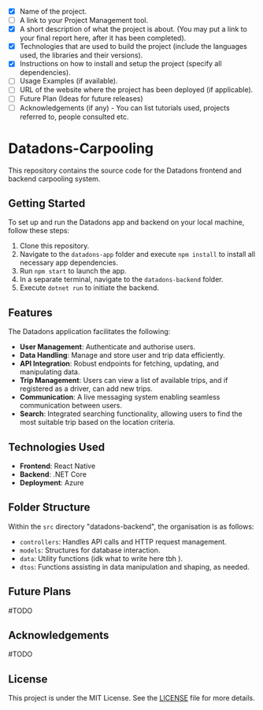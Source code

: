 - [x] Name of the project.
- [ ] A link to your Project Management tool.
- [x] A short description of what the project is about. (You may put a link to your final report here, after it has been completed).
- [x] Technologies that are used to build the project (include the languages used, the libraries and their versions).
- [x] Instructions on how to install and setup the project (specify all dependencies).
- [ ] Usage Examples (if available).
- [ ] URL of the website where the project has been deployed (if applicable).
- [ ] Future Plan (Ideas for future releases)
- [ ] Acknowledgements (if any) - You can list tutorials used, projects referred to, people consulted etc.

# Datadons-Carpooling

This repository contains the source code for the Datadons frontend and backend carpooling system.

## Getting Started

To set up and run the Datadons app and backend on your local machine, follow these steps:

1. Clone this repository.
2. Navigate to the `datadons-app` folder and execute `npm install` to install all necessary app dependencies.
3. Run `npm start` to launch the app.
4. In a separate terminal, navigate to the `datadons-backend` folder.
5. Execute `dotnet run` to initiate the backend.

## Features

The Datadons application facilitates the following:

- **User Management**: Authenticate and authorise users.
- **Data Handling**: Manage and store user and trip data efficiently.
- **API Integration**: Robust endpoints for fetching, updating, and manipulating data.
- **Trip Management**: Users can view a list of available trips, and if registered as a driver, can add new trips.
- **Communication**: A live messaging system enabling seamless communication between users.
- **Search**: Integrated searching functionality, allowing users to find the most suitable trip based on the location criteria.

## Technologies Used

- **Frontend**: React Native
- **Backend**: .NET Core
- **Deployment**: Azure

## Folder Structure

Within the `src` directory "datadons-backend", the organisation is as follows:

- `controllers`: Handles API calls and HTTP request management.
- `models`: Structures for database interaction.
- `data`: Utility functions (idk what to write here tbh ).
- `dtos`: Functions assisting in data manipulation and shaping, as needed.

## Future Plans

#TODO

## Acknowledgements

#TODO

## License

This project is under the MIT License. See the [LICENSE](LICENSE) file for more details.
